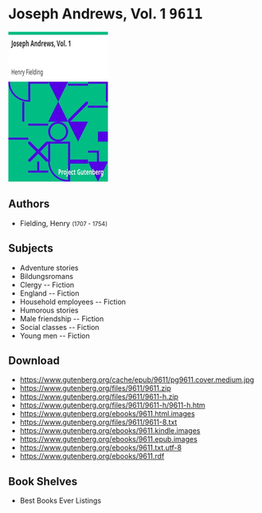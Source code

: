 # Joseph Andrews, Vol. 1 <kbd>9611</kbd>

![](./cover.medium.jpg "")

## Authors


 - Fielding, Henry <small>(1707 - 1754)</small>

## Subjects


 - Adventure stories
 - Bildungsromans
 - Clergy -- Fiction
 - England -- Fiction
 - Household employees -- Fiction
 - Humorous stories
 - Male friendship -- Fiction
 - Social classes -- Fiction
 - Young men -- Fiction

## Download


 - https://www.gutenberg.org/cache/epub/9611/pg9611.cover.medium.jpg
 - https://www.gutenberg.org/files/9611/9611.zip
 - https://www.gutenberg.org/files/9611/9611-h.zip
 - https://www.gutenberg.org/files/9611/9611-h/9611-h.htm
 - https://www.gutenberg.org/ebooks/9611.html.images
 - https://www.gutenberg.org/files/9611/9611-8.txt
 - https://www.gutenberg.org/ebooks/9611.kindle.images
 - https://www.gutenberg.org/ebooks/9611.epub.images
 - https://www.gutenberg.org/ebooks/9611.txt.utf-8
 - https://www.gutenberg.org/ebooks/9611.rdf

## Book Shelves


 - Best Books Ever Listings
